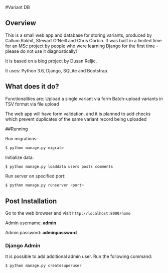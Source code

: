 #Variant DB

## Overview

This is a small web app and database for storing variants, produced by
Callum Rakhit, Stewart O'Neill and Chris Corbin.
It was built in a limited time for an MSc project by people who were learning 
Django for the first time - please do not use it diagnostically!

It is based on a blog project by Dusan Reljic.
 
It uses: Python 3.6, Django, SQLite and Bootstrap.

## What does it do?

Functionalities are:
    Upload a single variant via form
    Batch-upload variants in TSV format via file upload

The web app will have form validation, and it is planned to add checks
which prevent duplicates of the same variant record being uploaded

##Running

Run migrations:
```bash
$ python manage.py migrate
```

Initialize data:
```bash
$ python manage.py loaddata users posts comments
```

Run server on specified port:
```bash
$ python manage.py runserver <port>
```


## Post Installation

Go to the web browser and visit `http://localhost:8000/home`

Admin username: **admin**

Admin password: **adminpassword**


### Django Admin

It is possible to add additional admin user. Run the following command:
```bash
$ python manage.py createsuperuser
```